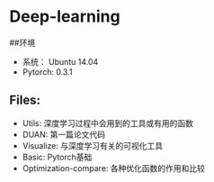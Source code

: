 # Deep-learning
##环境
* 系统： Ubuntu 14.04
* Pytorch: 0.3.1
## Files:
* Utils: 深度学习过程中会用到的工具或有用的函数
* DUAN: 第一篇论文代码
* Visualize: 与深度学习有关的可视化工具
* Basic: Pytorch基础
* Optimization-compare: 各种优化函数的作用和比较